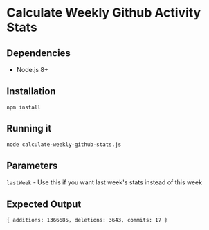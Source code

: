 # Calculate Weekly Github Activity Stats

## Dependencies
- Node.js 8+

## Installation
```
npm install
```

## Running it
```
node calculate-weekly-github-stats.js
```

## Parameters
`lastWeek` - Use this if you want last week's stats instead of this week

## Expected Output
```
{ additions: 1366685, deletions: 3643, commits: 17 }
```